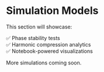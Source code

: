 # Simulation Models

This section will showcase:

✅ Phase stability tests  
✅ Harmonic compression analytics  
✅ Notebook-powered visualizations  

More simulations coming soon.
